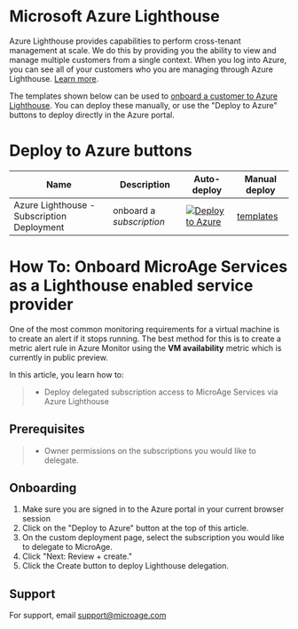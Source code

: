 # Microsoft Azure Lighthouse

Azure Lighthouse provides capabilities to perform cross-tenant management at scale.  We do this by providing you the ability to view and manage multiple customers from a single context. When you log into Azure, you can see all of your customers who you are managing through Azure Lighthouse. [Learn more](https://azure.com/lighthouse).

The templates shown below can be used to [onboard a customer to Azure Lighthouse](https://docs.microsoft.com/en-us/azure/lighthouse/how-to/onboard-customer). You can deploy these manually, or use the "Deploy to Azure" buttons to deploy directly in the Azure portal.
# Deploy to Azure buttons

Name | Description   | Auto-deploy   | Manual deploy |
-----| ------------- |--------------- |------- 
| Azure Lighthouse - Subscription Deployment |onboard a *subscription* | [![Deploy to Azure](https://aka.ms/deploytoazurebutton)](https://portal.azure.com/#create/Microsoft.Template/uri/https%3A%2F%2Fraw.githubusercontent.com%2FMicroAgeServicesOrg%2FAzure-Lighthouse-Onboarding%2Fmain%2Ftemplates%2Fdelegated-resource-management%2Fsubscription%2FMicroAgeServicesLighthouseOnboarding.json) | [templates](https://github.com/MicroAgeServicesOrg/Azure-Lighthouse-Onboarding/tree/main/templates/delegated-resource-management/subscription)


# How To: Onboard MicroAge Services as a Lighthouse enabled service provider
One of the most common monitoring requirements for a virtual machine is to create an alert if it stops running. The best method for this is to create a metric alert rule in Azure Monitor using the **VM availability** metric which is currently in public preview.

In this article, you learn how to:

> * Deploy delegated subscription access to MicroAge Services via Azure Lighthouse

## Prerequisites

> * Owner permissions on the subscriptions you would like to delegate.

## Onboarding

1. Make sure you are signed in to the Azure portal in your current browser session
1. Click on the "Deploy to Azure" button at the top of this article.
1. On the custom deployment page, select the subscription you would like to delegate to MicroAge.
1. Click "Next: Review + create."
1. Click the Create button to deploy Lighthouse delegation.
## Support

For support, email support@microage.com